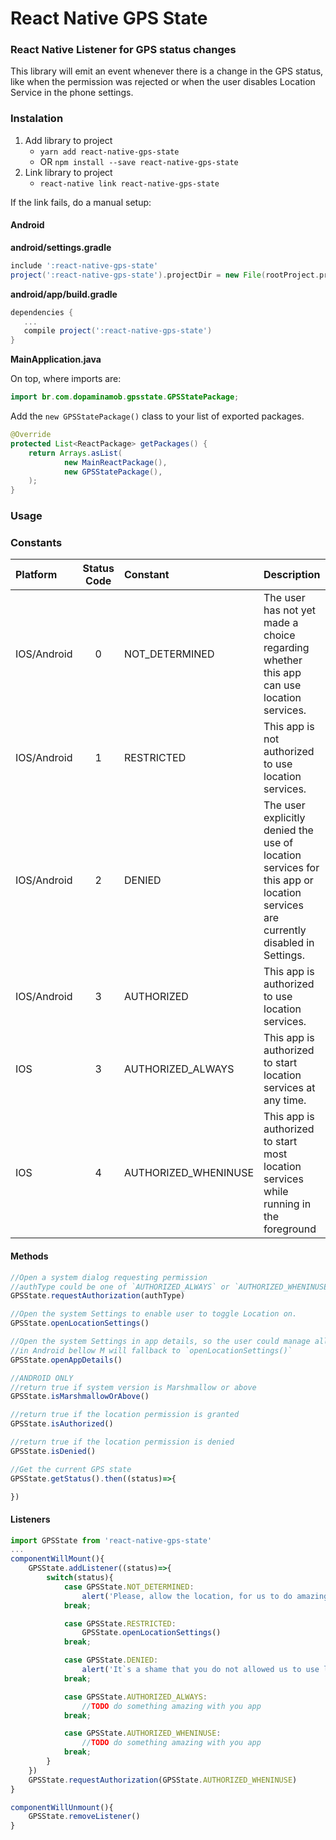 # React Native GPS State

### React Native Listener for GPS status changes
This library will emit an event whenever there is a change in the GPS status, like when the permission was rejected or when the user disables Location Service in the phone settings.

### Instalation
1. Add library to project
   - `yarn add react-native-gps-state`
   - OR `npm install --save react-native-gps-state`
2. Link library to project
   - `react-native link react-native-gps-state`

If the link fails, do a manual setup:

#### Android

**android/settings.gradle**

```gradle
include ':react-native-gps-state'
project(':react-native-gps-state').projectDir = new File(rootProject.projectDir, '../node_modules/react-native-gps-state/android')
```

**android/app/build.gradle**

```gradle
dependencies {
   ...
   compile project(':react-native-gps-state')
}
```

**MainApplication.java**

On top, where imports are:

```java
import br.com.dopaminamob.gpsstate.GPSStatePackage;
```

Add the `new GPSStatePackage()` class to your list of exported packages.

```java
@Override
protected List<ReactPackage> getPackages() {
    return Arrays.asList(
            new MainReactPackage(),
            new GPSStatePackage(),
    );
}
```


### Usage

### Constants
| Platform 			| Status Code 	| Constant 				| Description
| :--- 				| :---:			| :--- 					| :---
| IOS/Android		| 0 	 		| NOT_DETERMINED 		| The user has not yet made a choice regarding whether this app can use location services.
| IOS/Android		| 1 	 		| RESTRICTED 			| This app is not authorized to use location services.
| IOS/Android		| 2 	 		| DENIED 				| The user explicitly denied the use of location services for this app or location services are currently disabled in Settings.
| IOS/Android		| 3 	 		| AUTHORIZED 			| This app is authorized to use location services.
| IOS				| 3 	 		| AUTHORIZED_ALWAYS 	| This app is authorized to start location services at any time.
| IOS				| 4 	 		| AUTHORIZED_WHENINUSE 	| This app is authorized to start most location services while running in the foreground


#### Methods
```javascript
//Open a system dialog requesting permission
//authType could be one of `AUTHORIZED_ALWAYS` or `AUTHORIZED_WHENINUSE`
GPSState.requestAuthorization(authType)
```

```javascript
//Open the system Settings to enable user to toggle Location on.
GPSState.openLocationSettings()
```

```javascript
//Open the system Settings in app details, so the user could manage all permissions in the `Permissions` tab
//in Android bellow M will fallback to `openLocationSettings()`
GPSState.openAppDetails()
```

```javascript
//ANDROID ONLY
//return true if system version is Marshmallow or above
GPSState.isMarshmallowOrAbove()
```

```javascript
//return true if the location permission is granted
GPSState.isAuthorized()
```

```javascript
//return true if the location permission is denied
GPSState.isDenied()
```

```javascript
//Get the current GPS state
GPSState.getStatus().then((status)=>{

})
```

#### Listeners

```javascript
import GPSState from 'react-native-gps-state'
...
componentWillMount(){
	GPSState.addListener((status)=>{
		switch(status){
			case GPSState.NOT_DETERMINED:
				alert('Please, allow the location, for us to do amazing things for you!')
			break;

			case GPSState.RESTRICTED:
				GPSState.openLocationSettings()
			break;

			case GPSState.DENIED:
				alert('It`s a shame that you do not allowed us to use location :(')
			break;

			case GPSState.AUTHORIZED_ALWAYS:
				//TODO do something amazing with you app
			break;

			case GPSState.AUTHORIZED_WHENINUSE:
				//TODO do something amazing with you app
			break;
		}
	})
	GPSState.requestAuthorization(GPSState.AUTHORIZED_WHENINUSE)
}

componentWillUnmount(){
	GPSState.removeListener()
}
```
